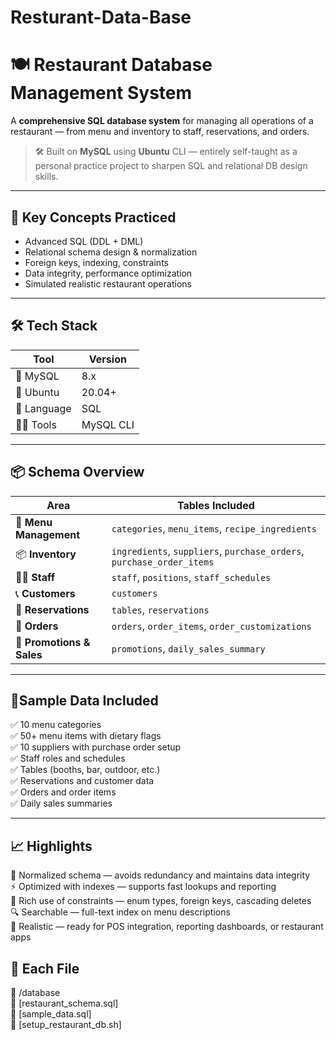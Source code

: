 # Resturant-Data-Base
# 🍽️ Restaurant Database Management System

A **comprehensive SQL database system** for managing all operations of a restaurant — from menu and inventory to staff, reservations, and orders.

> 🛠️ Built on **MySQL** using **Ubuntu** CLI — entirely self-taught as a personal practice project to sharpen SQL and relational DB design skills.

---

## 🧠 Key Concepts Practiced

- Advanced SQL (DDL + DML)
- Relational schema design & normalization
- Foreign keys, indexing, constraints
- Data integrity, performance optimization
- Simulated realistic restaurant operations

---

## 🛠️ Tech Stack

| Tool        | Version     |
|-------------|-------------|
| 💾 MySQL     | 8.x         |
| 🐧 Ubuntu    | 20.04+      |
| 🧮 Language  | SQL         |
| 🧑‍💻 Tools    | MySQL CLI   |

---

## 📦 Schema Overview

| Area                   | Tables Included                                                                 |
|------------------------|---------------------------------------------------------------------------------|
| 🍔 **Menu Management**  | `categories`, `menu_items`, `recipe_ingredients`                                |
| 📦 **Inventory**        | `ingredients`, `suppliers`, `purchase_orders`, `purchase_order_items`          |
| 👨‍🍳 **Staff**           | `staff`, `positions`, `staff_schedules`                                        |
| 📞 **Customers**        | `customers`                                                                     |
| 📆 **Reservations**     | `tables`, `reservations`                                                        |
| 🧾 **Orders**           | `orders`, `order_items`, `order_customizations`                                 |
| 🎁 **Promotions & Sales** | `promotions`, `daily_sales_summary`                                           |

---

## 🧪Sample Data Included

✅ 10 menu categories  
✅ 50+ menu items with dietary flags  
✅ 10 suppliers with purchase order setup  
✅ Staff roles and schedules  
✅ Tables (booths, bar, outdoor, etc.)  
✅ Reservations and customer data  
✅ Orders and order items  
✅ Daily sales summaries

---

## 📈 Highlights

🎯 Normalized schema — avoids redundancy and maintains data integrity  
⚡ Optimized with indexes — supports fast lookups and reporting  
🔐 Rich use of constraints — enum types, foreign keys, cascading deletes  
🔍 Searchable — full-text index on menu descriptions  
🍝 Realistic — ready for POS integration, reporting dashboards, or restaurant apps

## 📁 Each File

📂 /database  
📄 [restaurant_schema.sql]  
📄 [sample_data.sql]  
📝 [setup_restaurant_db.sh]


